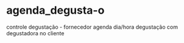 # agenda_degusta-o
controle degustação -  fornecedor agenda dia/hora degustação com degustadora no cliente
